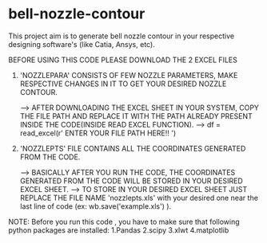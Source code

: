 # bell-nozzle-contour

This project aim is to generate bell nozzle contour in your respective designing software's (like Catia, Ansys, etc).

BEFORE USING THIS CODE PLEASE DOWNLOAD THE 2 EXCEL FILES

1) 'NOZZLEPARA' CONSISTS OF FEW NOZZLE PARAMETERS, MAKE RESPECTIVE CHANGES IN IT TO GET YOUR DESIRED NOZZLE CONTOUR.

    --> AFTER DOWNLOADING THE EXCEL SHEET IN YOUR SYSTEM, COPY THE FILE PATH AND REPLACE IT WITH THE PATH ALREADY PRESENT INSIDE THE CODE(INSIDE READ EXCEL FUNCTION).
    --> df = read_excel(r' ENTER YOUR FILE PATH HERE!! ')
    
2) 'NOZZLEPTS' FILE CONTAINS ALL THE COORDINATES GENERATED FROM THE CODE.
    
    --> BASICALLY AFTER YOU RUN THE CODE, THE COORDINATES GENERATED FROM THE CODE WILL BE STORED IN YOUR DESIRED EXCEL SHEET.
    --> TO STORE IN YOUR DESIRED EXCEL SHEET JUST REPLACE THE FILE NAME 'nozzlepts.xls' with your desired one near the last line of code (ex: wb.save('example.xls') ).
    
NOTE:
Before you run this code , you have to make sure that following python packages are installed:
1.Pandas
2.scipy
3.xlwt
4.matplotlib

